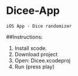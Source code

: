 # Dicee-App
```
iOS App - Dice randomizer
```
##Instructions:
1. Install xcode.
2. Download project
3. Open: Dicee.xcodeproj
4. Run (press play)
